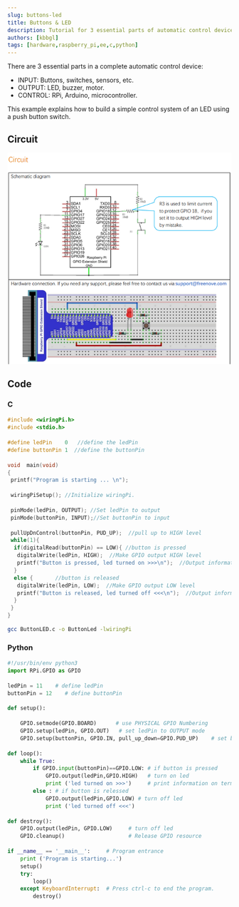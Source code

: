 ```yaml
---
slug: buttons-led
title: Buttons & LED
description: Tutorial for 3 essential parts of automatic control device, Input|Output|Control.
authors: [kbbgl]
tags: [hardware,raspberry_pi,ee,c,python]
---
```


There are 3 essential parts in a complete automatic control device:

- INPUT: Buttons, switches, sensors, etc.
- OUTPUT: LED, buzzer, motor.
- CONTROL: RPi, Arduino, microcontroller.

This example explains how to build a simple control system of an LED using a push button switch.

## Circuit

![circuit](./images/button-blink.png)

## Code

### C

```c title=ButtonLED.c
#include <wiringPi.h>
#include <stdio.h>

#define ledPin    0   //define the ledPin
#define buttonPin 1  //define the buttonPin

void  main(void)
{
 printf("Program is starting ... \n");
 
 wiringPiSetup(); //Initialize wiringPi. 
 
 pinMode(ledPin, OUTPUT); //Set ledPin to output
 pinMode(buttonPin, INPUT);//Set buttonPin to input

 pullUpDnControl(buttonPin, PUD_UP);  //pull up to HIGH level
 while(1){
  if(digitalRead(buttonPin) == LOW){ //button is pressed 
   digitalWrite(ledPin, HIGH);  //Make GPIO output HIGH level
   printf("Button is pressed, led turned on >>>\n");  //Output information on terminal
  }
  else {       //button is released 
   digitalWrite(ledPin, LOW);  //Make GPIO output LOW level
   printf("Button is released, led turned off <<<\n");  //Output information on terminal
  }
 }
}
```

```bash
gcc ButtonLED.c -o ButtonLed -lwiringPi
```

### Python

```python title="ButtonLED.py"
#!/usr/bin/env python3
import RPi.GPIO as GPIO

ledPin = 11    # define ledPin
buttonPin = 12    # define buttonPin

def setup():
    
    GPIO.setmode(GPIO.BOARD)      # use PHYSICAL GPIO Numbering
    GPIO.setup(ledPin, GPIO.OUT)   # set ledPin to OUTPUT mode
    GPIO.setup(buttonPin, GPIO.IN, pull_up_down=GPIO.PUD_UP)    # set buttonPin to PULL UP INPUT mode

def loop():
    while True:
        if GPIO.input(buttonPin)==GPIO.LOW: # if button is pressed
            GPIO.output(ledPin,GPIO.HIGH)   # turn on led
            print ('led turned on >>>')     # print information on terminal
        else : # if button is relessed
            GPIO.output(ledPin,GPIO.LOW) # turn off led 
            print ('led turned off <<<')    

def destroy():
    GPIO.output(ledPin, GPIO.LOW)     # turn off led 
    GPIO.cleanup()                    # Release GPIO resource

if __name__ == '__main__':     # Program entrance
    print ('Program is starting...')
    setup()
    try:
        loop()
    except KeyboardInterrupt:  # Press ctrl-c to end the program.
        destroy()
```
